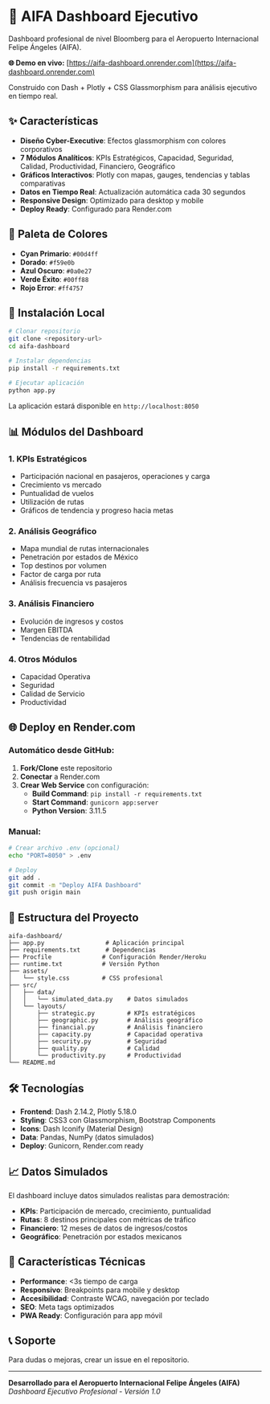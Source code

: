 # 🚀 AIFA Dashboard Ejecutivo

Dashboard profesional de nivel Bloomberg para el Aeropuerto Internacional Felipe Ángeles (AIFA).

**🌐 Demo en vivo:** [https://aifa-dashboard.onrender.com](https://aifa-dashboard.onrender.com)

Construido con Dash + Plotly + CSS Glassmorphism para análisis ejecutivo en tiempo real.

## ✨ Características

- **Diseño Cyber-Executive**: Efectos glassmorphism con colores corporativos
- **7 Módulos Analíticos**: KPIs Estratégicos, Capacidad, Seguridad, Calidad, Productividad, Financiero, Geográfico
- **Gráficos Interactivos**: Plotly con mapas, gauges, tendencias y tablas comparativas
- **Datos en Tiempo Real**: Actualización automática cada 30 segundos
- **Responsive Design**: Optimizado para desktop y mobile
- **Deploy Ready**: Configurado para Render.com

## 🎨 Paleta de Colores

- **Cyan Primario**: `#00d4ff`
- **Dorado**: `#f59e0b` 
- **Azul Oscuro**: `#0a0e27`
- **Verde Éxito**: `#00ff88`
- **Rojo Error**: `#ff4757`

## 🚀 Instalación Local

```bash
# Clonar repositorio
git clone <repository-url>
cd aifa-dashboard

# Instalar dependencias
pip install -r requirements.txt

# Ejecutar aplicación
python app.py
```

La aplicación estará disponible en `http://localhost:8050`

## 📊 Módulos del Dashboard

### 1. KPIs Estratégicos
- Participación nacional en pasajeros, operaciones y carga
- Crecimiento vs mercado
- Puntualidad de vuelos
- Utilización de rutas
- Gráficos de tendencia y progreso hacia metas

### 2. Análisis Geográfico
- Mapa mundial de rutas internacionales
- Penetración por estados de México
- Top destinos por volumen
- Factor de carga por ruta
- Análisis frecuencia vs pasajeros

### 3. Análisis Financiero
- Evolución de ingresos y costos
- Margen EBITDA
- Tendencias de rentabilidad

### 4. Otros Módulos
- Capacidad Operativa
- Seguridad 
- Calidad de Servicio
- Productividad

## 🌐 Deploy en Render.com

### Automático desde GitHub:

1. **Fork/Clone** este repositorio
2. **Conectar** a Render.com
3. **Crear Web Service** con configuración:
   - **Build Command**: `pip install -r requirements.txt`
   - **Start Command**: `gunicorn app:server`
   - **Python Version**: 3.11.5

### Manual:

```bash
# Crear archivo .env (opcional)
echo "PORT=8050" > .env

# Deploy
git add .
git commit -m "Deploy AIFA Dashboard"
git push origin main
```

## 📁 Estructura del Proyecto

```
aifa-dashboard/
├── app.py                 # Aplicación principal
├── requirements.txt       # Dependencias
├── Procfile              # Configuración Render/Heroku
├── runtime.txt           # Versión Python
├── assets/
│   └── style.css         # CSS profesional
├── src/
│   ├── data/
│   │   └── simulated_data.py    # Datos simulados
│   └── layouts/
│       ├── strategic.py         # KPIs estratégicos
│       ├── geographic.py        # Análisis geográfico
│       ├── financial.py         # Análisis financiero
│       ├── capacity.py          # Capacidad operativa
│       ├── security.py          # Seguridad
│       ├── quality.py           # Calidad
│       └── productivity.py      # Productividad
└── README.md
```

## 🛠️ Tecnologías

- **Frontend**: Dash 2.14.2, Plotly 5.18.0
- **Styling**: CSS3 con Glassmorphism, Bootstrap Components
- **Icons**: Dash Iconify (Material Design)
- **Data**: Pandas, NumPy (datos simulados)
- **Deploy**: Gunicorn, Render.com ready

## 📈 Datos Simulados

El dashboard incluye datos simulados realistas para demostración:

- **KPIs**: Participación de mercado, crecimiento, puntualidad
- **Rutas**: 8 destinos principales con métricas de tráfico
- **Financiero**: 12 meses de datos de ingresos/costos
- **Geográfico**: Penetración por estados mexicanos

## 🎯 Características Técnicas

- **Performance**: <3s tiempo de carga
- **Responsivo**: Breakpoints para mobile y desktop  
- **Accesibilidad**: Contraste WCAG, navegación por teclado
- **SEO**: Meta tags optimizados
- **PWA Ready**: Configuración para app móvil

## 📞 Soporte

Para dudas o mejoras, crear un issue en el repositorio.

---

**Desarrollado para el Aeropuerto Internacional Felipe Ángeles (AIFA)**  
*Dashboard Ejecutivo Profesional - Versión 1.0*